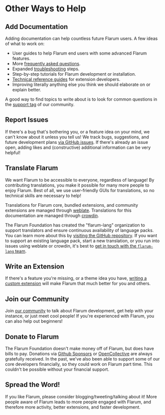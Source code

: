 # Other Ways to Help

## Add Documentation

Adding documentation can help countless future Flarum users. A few ideas of what to work on:

- User guides to help Flarum end users with some advanced Flarum features.
- More [frequently asked questions](faq.md).
- Expanded [troubleshooting](troubleshoot.md) steps.
- Step-by-step tutorials for Flarum development or installation. 
- [Technical reference guides](extend/README.md) for extension developers.
- Improving literally anything else you think we should elaborate on or explain better.

A good way to find topics to write about is to look for common questions in the [support tag](https://discuss.flarum.org/t/support) of our community.

## Report Issues

If there's a bug that's bothering you, or a feature idea on your mind, we can't know about it unless you tell us! We track bugs, suggestions, and future development plans [via GitHub issues](https://github.com/flarum/core/issues). If there's already an issue open, adding likes and (constructive) additional information can be very helpful!

## Translate Flarum

We want Flarum to be accessible to everyone, regardless of language! By contributing translations, you make it possible for many more people to enjoy Flarum. Best of all, we use user-friendly GUIs for translations, so no technical skills are necessary to help!

Translations for Flarum core, bundled extensions, and community extensions are managed through [weblate](https://weblate.rob006.net/projects/flarum/). Translations for this documentation are managed through [crowdin](https://crowdin.com/project/flarum-docs).


The Flarum Foundation has created the "flarum-lang" organization to support translators and ensure continuous availability of language packs. You can learn more about this by [visiting the GitHub repository](https://github.com/flarum-lang/about). If you want to support an existing language pack, start a new translation, or you run into issues using weblate or crowdin, it's best to [get in touch with the `flarum-lang` team](https://discuss.flarum.org/d/27519-the-flarum-language-project).

## Write an Extension

If there's a feature you're missing, or a theme idea you have, [writing a custom extension](extend/README.md) will make Flarum that much better for you and others.

## Join our Community

Join [our community](https://discuss.flarum.org) to talk about Flarum development, get help with your instance, or just meet cool people! If you're experienced with Flarum, you can also help out beginners!

## Donate to Flarum

The Flarum Foundation doesn't make money off of Flarum, but does have bills to pay. Donations via [Github Sponsors](https://github.com/sponsors/flarum) or [OpenCollective](https://opencollective.com/flarum) are always gratefully received. In the past, we've also been able to support some of our core developers financially, so they could work on Flarum part time. This couldn't be possible without your financial support.

## Spread the Word!

If you like Flarum, please consider blogging/tweeting/talking about it! More people aware of Flarum leads to more people engaged with Flarum, and therefore more activity, better extensions, and faster development.
